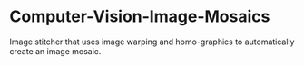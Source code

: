 Computer-Vision-Image-Mosaics
=============================

Image stitcher that uses image warping and homo-graphics to automatically create an image mosaic.
